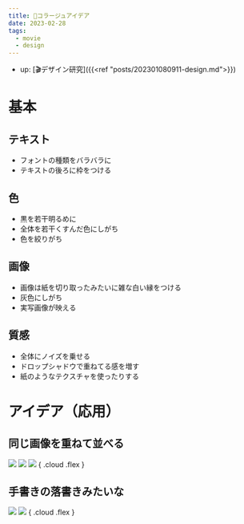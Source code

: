 ```yaml
---
title: 📝コラージュアイデア
date: 2023-02-28
tags:
  - movie
  - design
---
```


- up: [🎬デザイン研究]({{<ref "posts/202301080911-design.md">}})

# 基本

## テキスト
- フォントの種類をバラバラに  
- テキストの後ろに枠をつける

## 色
- 黒を若干明るめに
- 全体を若干くすんだ色にしがち
- 色を絞りがち

## 画像
- 画像は紙を切り取ったみたいに雑な白い縁をつける  
- 灰色にしがち
- 実写画像が映える

## 質感
- 全体にノイズを乗せる  
- ドロップシャドウで重ねてる感を増す
- 紙のようなテクスチャを使ったりする

# アイデア（応用）
## 同じ画像を重ねて並べる
![](https://i.pinimg.com/564x/0f/9f/31/0f9f31bd4bfa598c236f6996763cc702.jpg)
![](https://i.pinimg.com/564x/df/9b/2a/df9b2a7765959fa4cd3c7c1fc3d24918.jpg)
![](https://i.pinimg.com/564x/f5/84/c3/f584c3736abb81cf2deb8fe1196fa2b0.jpg)
{ .cloud .flex }
  

## 手書きの落書きみたいな
![](https://i.pinimg.com/564x/3b/1c/25/3b1c25f0b55701338db16892b8dd452c.jpg)
![](https://i.pinimg.com/564x/36/8d/f7/368df70fe1d7699d884aec6ea474c1e0.jpg)
{ .cloud .flex }